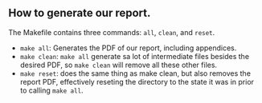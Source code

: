 ## How to generate our report. 

The Makefile contains three commands: `all`, `clean`, and `reset`. 
- `make all`: Generates the PDF of our report, including appendices. 
- `make clean`: `make all` generate sa lot of intermediate files besides the desired PDF, so `make clean` will remove all these other files. 
- `make reset`: does the same thing as make clean, but also removes the report PDF, effectively reseting the directory to the state it was in prior to calling `make all`.
